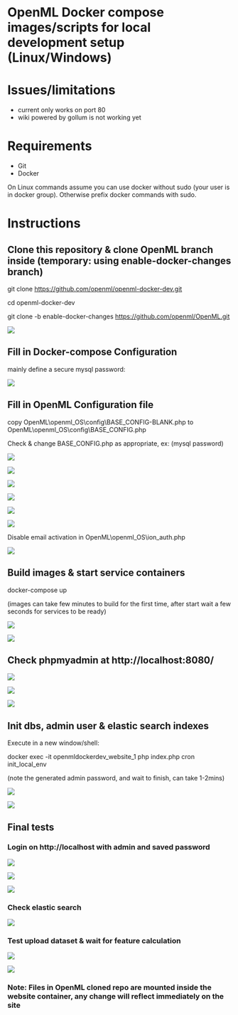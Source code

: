 # OpenML Docker compose images/scripts for local development setup (Linux/Windows)

# Issues/limitations
- current only works on port 80
- wiki powered by gollum is not working yet

# Requirements

- Git
- Docker

On Linux commands assume you can use docker without sudo (your user is in docker group). Otherwise prefix docker commands with sudo. 


# Instructions


## Clone this repository & clone OpenML branch inside (temporary: using enable-docker-changes branch)

git clone https://github.com/openml/openml-docker-dev.git

cd openml-docker-dev

git clone -b enable-docker-changes https://github.com/openml/OpenML.git

![](images/2018-04-07-00-57-29.png)

## Fill in Docker-compose Configuration

mainly define a secure mysql password:

![](images/2018-04-07-01-00-13.png)

## Fill in OpenML Configuration file

copy OpenML\openml_OS\config\BASE_CONFIG-BLANK.php to OpenML\openml_OS\config\BASE_CONFIG.php

Check & change BASE_CONFIG.php as appropriate, ex: (mysql password)

![](images/2018-04-07-01-01-52.png)

![](images/2018-04-07-01-02-07.png)

![](images/2018-04-07-01-02-46.png)

![](images/2018-04-07-01-03-14.png)

![](images/2018-04-07-01-03-52.png)

![](images/2018-04-07-01-04-02.png)

Disable email activation in OpenML\openml_OS\ion_auth.php

![](images/2018-04-07-01-07-21.png)

## Build images & start service containers

docker-compose up

(images can take few minutes to build for the first time, after start wait a few seconds for services to be ready)

![](images/2018-04-07-01-11-21.png)

![](images/2018-04-07-01-12-43.png)

## Check phpmyadmin at http://localhost:8080/

![](images/2018-04-07-01-13-38.png)

![](images/2018-04-07-01-13-50.png)

![](images/2018-04-07-01-14-02.png)

## Init dbs, admin user & elastic search indexes

Execute in a new window/shell:

docker exec -it openmldockerdev_website_1 php index.php cron init_local_env

(note the generated admin password, and wait to finish, can take 1-2mins)

![](images/2018-04-07-01-15-54.png)

![](images/2018-04-07-01-21-47.png) 

## Final tests

### Login on http://localhost with admin and saved password

![](images/2018-04-07-01-18-26.png)

![](images/2018-04-07-01-18-32.png)

![](images/2018-04-07-01-18-37.png)

### Check elastic search
![](images/2018-04-07-01-18-46.png)

### Test upload dataset & wait for feature calculation
![](images/2018-04-07-01-18-59.png)

![](images/2018-04-07-01-19-05.png)

### Note: Files in OpenML cloned repo are mounted inside the website container, any change will reflect immediately on the site





